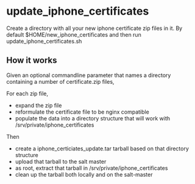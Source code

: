 update_iphone_certificates
==========================

Create a directory with all your new iphone certificate zip files in it.
By default $HOME/new_iphone_certificates and then run update_iphone_certificates.sh

How it works
------------

Given an optional commandline parameter that names a directory containing a number of
certificate.zip files,

For each zip file,

- expand the zip file
- reformulate the certificate file to be nginx compatible
- populate the data into a directory structure that will work with /srv/private/iphone_certificates

Then

- create a iphone_certiciates_update.tar tarball based on that directory structure
- upload that tarball to the salt master
- as root, extract that tarball in /srv/private/iphone_certificates
- clean up the tarball both locally and on the salt-master
